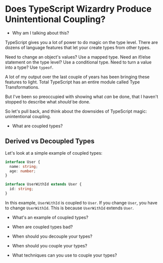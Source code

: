 # Does TypeScript Wizardry Produce Unintentional Coupling?

- Why am I talking about this?

TypeScript gives you a lot of power to do magic on the type level. There are dozens of language features that let your create types from other types.

Need to change an object's values? Use a mapped type. Need an if/else statement on the type level? Use a conditional type. Need to turn a value into a type? Use `typeof`.

A lot of my output over the last couple of years has been bringing these features to light. Total TypeScript has an entire module called Type Transformations.

But I've been so preoccupied with showing what _can_ be done, that I haven't stopped to describe what _should_ be done.

So let's pull back, and think about the downsides of TypeScript magic: unintentional coupling.

- What are coupled types?

## Derived vs Decoupled Types

Let's look at a simple example of coupled types:

```typescript
interface User {
  name: string;
  age: number;
}

interface UserWithId extends User {
  id: string;
}
```

In this example, `UserWithId` is coupled to `User`. If you change `User`, you have to change `UserWithId`. This is because `UserWithId` extends `User`.

- What's an example of coupled types?

- When are coupled types bad?

- When should you decouple your types?

- When should you couple your types?

- What techniques can you use to couple your types?
